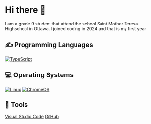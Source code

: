 # Hi there 👋
I am a grade 9 student that attend the school Saint Mother Teresa Highschool in Ottawa. I joined coding in 2024 and that is my first year

<h2>✍ Programming Languages</h2>

<a href="https://github.com/maryam-ergen?tab=repositories"><img alt="TypeScript" src="https://img.shields.io/badge/TypeScript-%23007ACC.svg?logo=TypeScript&logoColor=white"></a>

<h2>💻 Operating Systems</h2>
<a href="https://linux.org/"><img src="https://img.shields.io/badge/Linux-FCC624?logo=linux&logoColor=white" alt="Linux"></a>
<a href="https://www.google.com/intl/en_ca/chromebook/chrome-os/"><img src="https://img.shields.io/badge/chrome%20os-3d89fc?logo=google%20chrome&logoColor=white" alt="ChromeOS"></a>

## 🔧 Tools
[Visual Studio Code](https://img.shields.io/badge/Visual%20Studio%20Code-0078d7.svg?style=for-the-badge&logo=visual-studio-code&logoColor=white)
[GitHub](https://img.shields.io/badge/github-%23121011.svg?style=for-the-badge&logo=github&logoColor=white)
